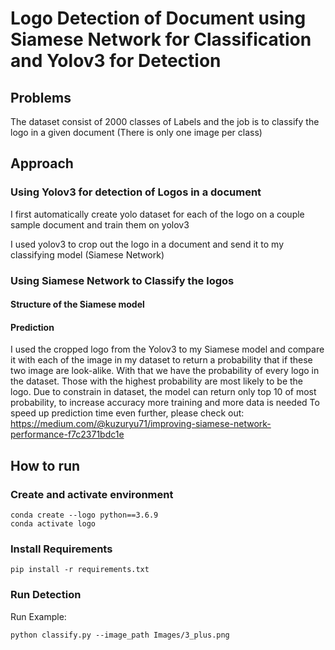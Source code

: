 # Logo Detection of Document using Siamese Network for Classification and Yolov3 for Detection

## Problems

The dataset consist of 2000 classes of Labels and the job is to classify the logo in a given document (There is only one image per class)

## Approach

### Using Yolov3 for detection of Logos in a document

I first automatically create yolo dataset for each of the logo on a couple sample document and train them on yolov3

I used yolov3 to crop out the logo in a document and send it to my classifying model (Siamese Network)

### Using Siamese Network to Classify the logos

#### Structure of the Siamese model

#### Prediction

I used the cropped logo from the Yolov3 to my Siamese model and compare it with each of the image in my dataset to return a probability that if these two image are look-alike. With that we have the probability of every logo in the dataset. Those with the highest probability are most likely to be the logo. Due to constrain in dataset, the model can return only top 10 of most probability, to increase accuracy more training and more data is needed
To speed up prediction time even further, please check out: https://medium.com/@kuzuryu71/improving-siamese-network-performance-f7c2371bdc1e


## How to run

### Create and activate environment

```
conda create --logo python==3.6.9
conda activate logo
```

### Install Requirements

```
pip install -r requirements.txt
```

### Run Detection
Run Example:

```
python classify.py --image_path Images/3_plus.png
```
